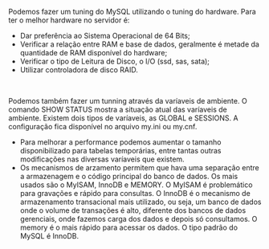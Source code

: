 Podemos fazer um tuning do MySQL utilizando o tuning do hardware. Para ter o melhor hardware no servidor é:
- Dar preferência ao Sistema Operacional de 64 Bits;
- Verificar a relação entre RAM e base de dados, geralmente é metade da quantidade de RAM disponível do hardware;
- Verificar o tipo de Leitura de Disco, o I/O (ssd, sas, sata);
- Utilizar controladora de disco RAID.
<br>

Podemos também fazer um tunning através da varíaveis de ambiente. O comando SHOW STATUS mostra a situação atual das varíaveis de ambiente. Existem dois tipos de varíaveis, as GLOBAL e SESSIONS. A configuração fica disponível no arquivo my.ini ou my.cnf.
- Para melhorar a performance podemos aumentar o tamanho disponibilizado para tabelas temporárias, entre tantas outras modificações nas diversas varíaveis que existem.
- Os mecanismos de arzamento permitem que hava uma separação entre a armazenagem e o código principal do banco de dados. Os mais usados são o MyISAM, InnoDB e MEMORY. O MyISAM é problemático para gravações e rápido para consultas. O InnoDB é o mecanismo de armazenamento transacional mais utilizado, ou seja, um banco de dados onde o volume de transações é alto, diferente dos bancos de dados gerenciais, onde fazemos carga dos dados e depois só consultamos. O memory é o mais rápido para acessar os dados. O tipo padrão do MySQL é InnoDB.